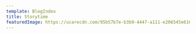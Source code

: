 ```yaml
---
template: BlogIndex
title: Storytime
featuredImage: https://ucarecdn.com/95b57b7e-b3b9-4447-a111-e206545e610d/-/crop/1920x637/0,0/-/preview/
---
```


